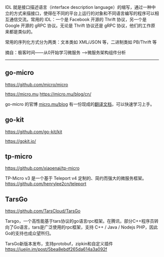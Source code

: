 IDL 就是接口描述语言（interface description language）的缩写，通过一种中立的方式来描接口，使得在不同的平台上运行的对象和不同语言编写的程序可以相互通信交流。常用的 IDL：一个是 Facebook 开源的 Thrift 协议，另一个是 Google 开源的 gRPC 协议。无论是 Thrift 协议还是 gRPC 协议，他们的工作原来都是类似的。

常用的序列化方式分为两类：文本类如 XML/JSON 等，二进制类如 PB/Thrift 等

摘自：极客时间——从0开始学习微服务 -->微服务架构组件分析 

---

## go-micro

https://github.com/micro/micro

https://micro.mu
https://micro.mu/blog/cn/

go-micro 的官博 [micro.mu/blog](https://micro.mu/blog/) 有一份现成的[翻译文档](http://btfak.com/page2/)，可以快速学习上手。

## go-kit

https://github.com/go-kit/kit

https://gokit.io/

## tp-micro

https://github.com/xiaoenai/tp-micro

TP-Micro v3 是一个基于 Teleport v4 定制的、简约而强大的微服务框架。 https://github.com/henrylee2cn/teleport

## TarsGo

https://github.com/TarsCloud/TarsGo

Tarsgo，一个高性能基于tars协议的go语言rpc框架。在腾讯，部分C++程序员转向了Go语言，tars是广泛使用的rpc框架，支持 C++ / Java / Nodejs PHP，因此Go的支持也成众望所归。

TarsGo新版本发布，支持protobuf，zipkin和自定义插件 https://juejin.im/post/5bea8ebdf265da614a3a092f